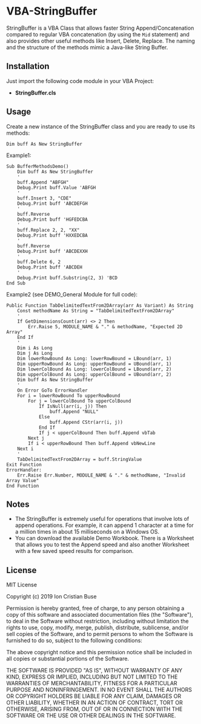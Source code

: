 # VBA-StringBuffer

StringBuffer is a VBA Class that allows faster String Append/Concatenation compared to regular VBA concatenation (by using the ```Mid``` statement) and also provides other useful methods like Insert, Delete, Replace. The naming and the structure of the methods mimic a Java-like String Buffer.

## Installation

Just import the following code module in your VBA Project:

* **StringBuffer.cls**

## Usage
Create a new instance of the StringBuffer class and you are ready to use its methods:

```vba
Dim buff As New StringBuffer
```

Example1:
```vba
Sub BufferMethodsDemo()
    Dim buff As New StringBuffer
    '
    buff.Append "ABFGH"
    Debug.Print buff.Value 'ABFGH
    '
    buff.Insert 3, "CDE"
    Debug.Print buff 'ABCDEFGH
    '
    buff.Reverse
    Debug.Print buff 'HGFEDCBA
    '
    buff.Replace 2, 2, "XX"
    Debug.Print buff 'HXXEDCBA
    '
    buff.Reverse
    Debug.Print buff 'ABCDEXXH
    '
    buff.Delete 6, 2
    Debug.Print buff 'ABCDEH
    '
    Debug.Print buff.Substring(2, 3) 'BCD
End Sub
```

Example2 (see DEMO_General Module for full code):
```vba
Public Function TabDelimitedTextFrom2DArray(arr As Variant) As String
    Const methodName As String = "TabDelimitedTextFrom2DArray"
    '
    If GetDimensionsCount(arr) <> 2 Then
        Err.Raise 5, MODULE_NAME & "." & methodName, "Expected 2D Array"
    End If
    '
    Dim i As Long
    Dim j As Long
    Dim lowerRowBound As Long: lowerRowBound = LBound(arr, 1)
    Dim upperRowBound As Long: upperRowBound = UBound(arr, 1)
    Dim lowerColBound As Long: lowerColBound = LBound(arr, 2)
    Dim upperColBound As Long: upperColBound = UBound(arr, 2)
    Dim buff As New StringBuffer
    '
    On Error GoTo ErrorHandler
    For i = lowerRowBound To upperRowBound
        For j = lowerColBound To upperColBound
            If IsNull(arr(i, j)) Then
                buff.Append "NULL"
            Else
                buff.Append CStr(arr(i, j))
            End If
            If j < upperColBound Then buff.Append vbTab
        Next j
        If i < upperRowBound Then buff.Append vbNewLine
    Next i
    '
    TabDelimitedTextFrom2DArray = buff.StringValue
Exit Function
ErrorHandler:
    Err.Raise Err.Number, MODULE_NAME & "." & methodName, "Invalid Array Value"
End Function
```

## Notes
* The StringBuffer is extremely useful for operations that involve lots of append operations. For example, it can append 1 character at a time for a million times in about 15 milliseconds on a Windows OS.
* You can download the available Demo Workbook. There is a Worksheet that allows you to test the Append speed and also another Worksheet with a few saved speed results for comparison.

## License
MIT License

Copyright (c) 2019 Ion Cristian Buse

Permission is hereby granted, free of charge, to any person obtaining a copy of this software and associated documentation files (the "Software"), to deal in the Software without restriction, including without limitation the rights to use, copy, modify, merge, publish, distribute, sublicense, and/or sell copies of the Software, and to permit persons to whom the Software is furnished to do so, subject to the following conditions:

The above copyright notice and this permission notice shall be included in all copies or substantial portions of the Software.

THE SOFTWARE IS PROVIDED "AS IS", WITHOUT WARRANTY OF ANY KIND, EXPRESS OR IMPLIED, INCLUDING BUT NOT LIMITED TO THE WARRANTIES OF MERCHANTABILITY, FITNESS FOR A PARTICULAR PURPOSE AND NONINFRINGEMENT. IN NO EVENT SHALL THE AUTHORS OR COPYRIGHT HOLDERS BE LIABLE FOR ANY CLAIM, DAMAGES OR OTHER LIABILITY, WHETHER IN AN ACTION OF CONTRACT, TORT OR OTHERWISE, ARISING FROM, OUT OF OR IN CONNECTION WITH THE SOFTWARE OR THE USE OR OTHER DEALINGS IN THE SOFTWARE.